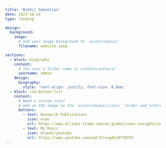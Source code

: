 ```yaml
---
title: 'Nikhil Sebastian'
date: 2023-10-24
type: landing

design:
  background:
    image:
      # Add your image background to `assets/media/`.
      filename: website.jpeg

sections:
  - block: biography
    content:
      # The user's folder name in content/authors/
      username: admin
    design:
      biography:
        style: 'text-align: justify; font-size: 0.8em;'
  - block: cta-button-list
    content:
      # Need a custom icon?
      # Add an SVG image to the `assets/media/icons/` folder and reference it in the `icon` field below
      buttons:
        - text: Research Publications
          icon: econ
          url: https://www.allianz-trade.com/en_global/news-insights/economic-insights.html
        - text: My Music 
          icon: brands/youtube
          url: https://www.youtube.com/watch?v=g4dj9ffDVSY
---
```

